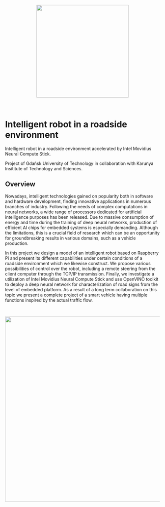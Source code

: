 <p align="center"><img src="https://www.sbcar.eu/wp-content/uploads/2018/05/Gdansk-University-of-Technology-loggo.png" width="300" align="middle"></p>

<br>

# Intelligent robot in a roadside environment
Intelligent robot in a roadside environment accelerated by Intel Movidius Neural Compute Stick.

Project of Gdańsk University of Technology in collaboration with Karunya Insititute of Technology and Sciences.

## Overview

Nowadays, intelligent technologies gained on popularity both in software and hardware development, finding innovative applications in numerous branches of industry. Following the needs of complex computations in neural networks, a wide range of processors dedicated for artificial intelligence purposes has been released. Due to massive consumption of energy and time during the training of deep neural networks, production of efficient AI chips for embedded systems is especially demanding. Although the limitations, this is a crucial field of research which can be an opportunity for groundbreaking results in various domains, such as a vehicle production. 

In this project we design a model of an intelligent robot based on Raspberry Pi and present its different capabilities under certain conditions of a roadside environment which we likewise construct. We propose various possibilities of control over the robot, including a remote steering from the client computer through the TCP/IP transmission. Finally, we investigate a utilization of Intel Movidius Neural Compute Stick and use OpenVINO toolkit to deploy a deep neural network for characterization of road signs from the level of embedded platform. As a result of a long term collaboration on this topic we present a complete project of a smart vehicle having multiple functions inspired by the actual traffic flow.

<br>

<p align="center"><img src="https://imgur.com/w9fNPhL.jpg" width="600" align="middle"></p>
